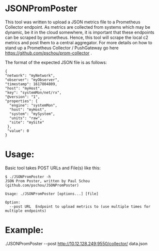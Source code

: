 # JSONPromPoster

This tool was written to upload a JSON metrics file to a Prometheus Collector
endpoint.  As metrics are collected from systems which may be dynamic, be it in
the cloud somewhere, it is important that these endpoints can be scraped by
prometheus.  Hence, this tool will scrape the local c2 metrics and post them to
a central aggregator.  For more details on how to stand up a Prometheus
Collector / PushGateway go here https://github.com/pschou/prom-collector .

The format of the expected JSON file is as follows:

```
{
"network": "myNetwork",
"observer": "myObserver",
"timestamp": 1617804809,
"host": "myHost",
"key": "systemMon/net/rx",
"@version": "1",
"properties": {
  "engine": "systemMon",
  "host": "myHost",
  "system": "mySystem",
  "units": "raw",
  "site": "mySite"
 },
 "value": 0
}
```

# Usage:

Basic tool takes POST URLs and File(s) like this:

```
$ ./JSONPromPoster -h
JSON Prom Poster, written by Paul Schou (github.com/pschou/JSONPromPoster)

Usage: ./JSONPromPoster [options...] [file]

Option:
  --post URL  Endpoint to upload metrics to (use multiple times for multiple endpoints)
```

# Example:
./JSONPromPoster --post http://10.12.128.249:9550/collector/ data.json
